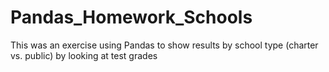 # Pandas_Homework_Schools
This was an exercise using Pandas to show results by school type (charter vs. public) by looking at test grades
